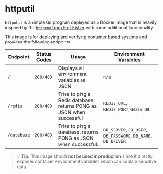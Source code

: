 # httputil

`httputil` is a simple Go program deployed as a Docker image that is heavily inspired by the [`httpenv` from Bret Fisher](https://hub.docker.com/r/bretfisher/httpenv) with some additional functionality.

This image is for deploying and verifying container based systems and provides the following endpoints:

| Endpoint | Status Codes | Usage | Environment Variables |
|--|--|--|--|
| `/` | `200/400` | Displays all environment variables as JSON | `n/a` |
| `/redis` | `200/400` | Tries to ping a Redis database, returns PONG as JSON when successful | `REDIS_URL`, `REDIS_PORT`,`REDIS_DB` |
| `/database` | `200/400` | Tries to ping a database, returns PONG as JSON when successful.  | `DB_SERVER`, `DB_USER`, `DB_PASSWORD`, `DB_NAME`, `DB_DRIVER` |

> 💡 **Tip:** This image should **not be used in production** since it directly exposes container environment variables which can contain sensitive data.
